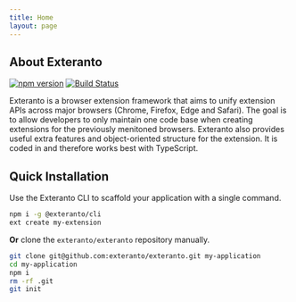 ```yaml
---
title: Home
layout: page
---
```


## About Exteranto

[![npm version](https://badge.fury.io/js/%40exteranto%2Fcore.svg)](https://badge.fury.io/js/%40exteranto%2Fcore)
[![Build Status](https://travis-ci.org/exteranto/framework.svg?branch=master)](https://travis-ci.org/exteranto/framework)

Exteranto is a browser extension framework that aims to unify extension APIs
across major browsers (Chrome, Firefox, Edge and Safari). The goal is to allow
developers to only maintain one code base when creating extensions for the
previously menitoned browsers. Exteranto also provides useful extra features and
object-oriented structure for the extension. It is coded in and therefore works
best with TypeScript.

## Quick Installation

Use the Exteranto CLI to scaffold your application with a single command.

```bash
npm i -g @exteranto/cli
ext create my-extension
```

**Or** clone the `exteranto/exteranto` repository manually.

```bash
git clone git@github.com:exteranto/exteranto.git my-application
cd my-application
npm i
rm -rf .git
git init
```
